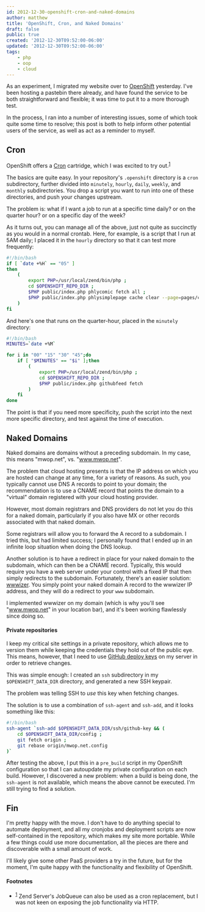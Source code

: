 ```yaml
---
id: 2012-12-30-openshift-cron-and-naked-domains
author: matthew
title: 'OpenShift, Cron, and Naked Domains'
draft: false
public: true
created: '2012-12-30T09:52:00-06:00'
updated: '2012-12-30T09:52:00-06:00'
tags:
    - php
    - oop
    - cloud
---
```

As an experiment, I migrated my website over to
[OpenShift](http://openshift.redhat.com) yesterday. I've been hosting a
pastebin there already, and have found the service to be both straightforward
and flexible; it was time to put it to a more thorough test.

In the process, I ran into a number of interesting issues, some of which took
quite some time to resolve; this post is both to help inform other potential
users of the service, as well as act as a reminder to myself.

<!--- EXTENDED -->

Cron
----

OpenShift offers a [Cron](http://en.wikipedia.org/wiki/Cron) cartridge, which I
was excited to try out.<sup id="ref-1">[1](#f1)</sup>

The basics are quite easy. In your repository's `.openshift` directory is a
`cron` subdirectory, further divided into `minutely`, `hourly`, `daily`,
`weekly`, and `monthly` subdirectories. You drop a script you want to run into
one of these directories, and push your changes upstream.

The problem is: what if I want a job to run at a specific time daily? or on the
quarter hour? or on a specific day of the week?

As it turns out, you can manage all of the above, just not quite as succinctly
as you would in a normal crontab. Here, for example, is a script that I run at
5AM daily; I placed it in the `hourly` directory so that it can test more
frequently:

```bash
#!/bin/bash
if [ `date +%H` == "05" ]
then
    (
        export PHP=/usr/local/zend/bin/php ;
        cd $OPENSHIFT_REPO_DIR ; 
        $PHP public/index.php phlycomic fetch all ; 
        $PHP public/index.php phlysimplepage cache clear --page=pages/comics 
    )
fi
```

And here's one that runs on the quarter-hour, placed in the `minutely`
directory:

```bash
#!/bin/bash
MINUTES=`date +%M`

for i in "00" "15" "30" "45";do
    if [ "$MINUTES" == "$i" ];then
        (
            export PHP=/usr/local/zend/bin/php ;
            cd $OPENSHIFT_REPO_DIR ;
            $PHP public/index.php githubfeed fetch 
        )
    fi
done
```

The point is that if you need more specificity, push the script into the next
more specific directory, and test against the time of execution.

Naked Domains
-------------

Naked domains are domains without a preceding subdomain. In my case, this means
"mwop.net", vs. "www.mwop.net".

The problem that cloud hosting presents is that the IP address on which you are
hosted can change at any time, for a variety of reasons. As such, you typically
cannot use DNS A records to point to your domain; the recommendation is to use
a CNAME record that points the domain to a "virtual" domain registered with
your cloud hosting provider.

However, most domain registrars and DNS providers do not let you do this for a
naked domain, particularly if you also have MX or other records associated with
that naked domain.

Some registrars will allow you to forward the A record to a subdomain. I tried
this, but had limited success; I personally found that I ended up in an
infinite loop situation when doing the DNS lookup.

Another solution is to have a redirect in place for your naked domain to the
subdomain, which can then be a CNAME record. Typically, this would require you
have a web server under your control with a fixed IP that then simply redirects
to the subdomain. Fortunately, there's an easier solution:
[wwwizer](http://wwwizer.com/naked-domain-redirect). You simply point your
naked domain A record to the wwwizer IP address, and they will do a redirect to
your `www` subdomain.

I implemented wwwizer on my domain (which is why you'll see "www.mwop.net" in
your location bar), and it's been working flawlessly since doing so.

#### Private repositories

I keep my critical site settings in a private repository, which allows me to
version them while keeping the credentials they hold out of the public eye.
This means, however, that I need to use
[GitHub deploy keys](https://help.github.com/articles/managing-deploy-keys) on
my server in order to retrieve changes.

This was simple enough: I created an `ssh` subdirectory in my
`$OPENSHIFT_DATA_DIR` directory, and generated a new SSH keypair.

The problem was telling SSH to *use* this key when fetching changes.

The solution is to use a combination of `ssh-agent` and `ssh-add`, and it looks
something like this:

```bash
#!/bin/bash
ssh-agent `ssh-add $OPENSHIFT_DATA_DIR/ssh/github-key && (
    cd $OPENSHIFT_DATA_DIR/config ; 
    git fetch origin ; 
    git rebase origin/mwop.net.config
)`
```

After testing the above, I put this in a `pre_build` script in my OpenShift
configuration so that I can autoupdate my private configuration on each build.
However, I discovered a new problem: when a build is being done, the
`ssh-agent` is not available, which means the above cannot be executed. I'm
still trying to find a solution.

Fin
---

I'm pretty happy with the move. I don't have to do anything special to automate
deployment, and all my cronjobs and deployment scripts are now self-contained
in the repository, which makes my site more portable. While a few things could
use more documentation, all the pieces are there and discoverable with a small
amount of work.

I'll likely give some other PaaS providers a try in the future, but for the
moment, I'm quite happy with the functionality and flexibility of OpenShift.

#### Footnotes

- <sup id="f1">[1](#1)</sup> Zend Server's JobQueue can also be used as a
  cron replacement, but I was not keen on exposing the job functionality via HTTP.
